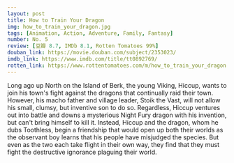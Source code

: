 ```yaml
---
layout: post 
title: How to Train Your Dragon
img: how_to_train_your_dragon.jpg
tags: [Animation, Action, Adventure, Family, Fantasy]
number: No. 5
review: [豆瓣 8.7, IMDb 8.1, Rotten Tomatoes 99%]
douban_link: https://movie.douban.com/subject/2353023/
imdb_link: https://www.imdb.com/title/tt0892769/
rotten_link: https://www.rottentomatoes.com/m/how_to_train_your_dragon
---
```


Long ago up North on the Island of Berk, the young Viking, Hiccup, wants to join his town's fight against the dragons that continually raid their town. However, his macho father and village leader, Stoik the Vast, will not allow his small, clumsy, but inventive son to do so. Regardless, Hiccup ventures out into battle and downs a mysterious Night Fury dragon with his invention, but can't bring himself to kill it. Instead, Hiccup and the dragon, whom he dubs Toothless, begin a friendship that would open up both their worlds as the observant boy learns that his people have misjudged the species. But even as the two each take flight in their own way, they find that they must fight the destructive ignorance plaguing their world.